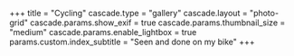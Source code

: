 +++
title = "Cycling"
cascade.type = "gallery"
cascade.layout = "photo-grid"
cascade.params.show_exif = true
cascade.params.thumbnail_size = "medium"
cascade.params.enable_lightbox = true
params.custom.index_subtitle = "Seen and done on my bike"
+++
